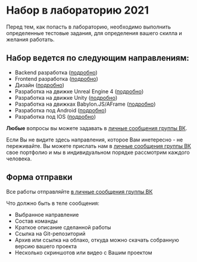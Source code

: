 
# Набор в лабораторию 2021

Перед тем, как попасть в лабораторию, необходимо выполнить определенные тестовые задания, для определения вашего скилла и желания работать.

## Набор ведется по следующим направлениям:

* Backend разработка ([подробно](requirements/back))
* Frontend разработка ([подробно](requirements/front))
* Дизайн ([подробно](requirements/design))
* Разработка на движке Unreal Engine 4 ([подробно](requirements/ue4))
* Разработка на движке Unity ([подробно](requirements/unity))
* Разработка на движках Babylon.JS/AFrame ([подробно](requirements/babylonjs_aframe))
* Разработка под Android ([подробно](requirements/android))
* Разработка под IOS ([подробно](requirements/ios))

**Любые** вопросы вы можете задавать в [личные сообщения группы ВК](https://vk.com/rtuitlab).

Если Вы не видите здесь направления, которое Вам инетересно - не переживайте. Вы можете прислать нам в [личные сообщения группы ВК](https://vk.com/rtuitlab) свое портфолио и мы в индивидуальном порядке рассмотрим каждого человека.

## Форма отправки 
Все работы отправляйте [в личные сообщения группы ВК](https://vk.com/rtuitlab)

Что должно быть в теле сообщения:
- Выбранное направление
- Состав команды
- Краткое описание сделанной работы
- Ссылка на Git-репозиторий
- Архив или ссылка на облако, откуда можно скачать собранную версию вашего проекта
- Несколько скриншотов или видео с Вашим проектом
